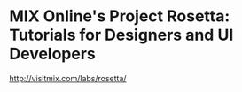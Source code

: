 <!--
id: 199957395
link: http://kevinisom.info/post/199957395/mix-onlines-project-rosetta-tutorials-for-designers
slug: mix-onlines-project-rosetta-tutorials-for-designers
date: Tue Sep 29 2009 22:43:13 GMT+1300 (NZDT)
raw: {"blog_name":"kevinisom","id":199957395,"post_url":"http://kevinisom.info/post/199957395/mix-onlines-project-rosetta-tutorials-for-designers","slug":"mix-onlines-project-rosetta-tutorials-for-designers","type":"link","date":"2009-09-29 09:43:13 GMT","timestamp":1254217393,"state":"published","format":"html","reblog_key":"AVPsqRmM","tags":[],"short_url":"http://tmblr.co/Zw68YyBwnkJ","highlighted":[],"feed_item":"http://visitmix.com/labs/rosetta/","from_feed_id":"650234","note_count":0,"title":"MIX Online's Project Rosetta: Tutorials for Designers and UI Developers","url":"http://visitmix.com/labs/rosetta/","description":""}
publish: 2009-09-029
tags: 
title: MIX Online's Project Rosetta: Tutorials for Designers and UI Developers
-->


MIX Online's Project Rosetta: Tutorials for Designers and UI Developers
=======================================================================

<http://visitmix.com/labs/rosetta/>

